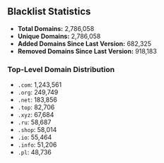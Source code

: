 ## Blacklist Statistics

- **Total Domains:** 2,786,058
- **Unique Domains:** 2,786,058
- **Added Domains Since Last Version:** 682,325
- **Removed Domains Since Last Version:** 918,183

### Top-Level Domain Distribution

-  `.com`: 1,243,561
-  `.org`: 249,749
-  `.net`: 183,856
-  `.top`: 82,706
-  `.xyz`: 67,684
-  `.ru`: 58,687
-  `.shop`: 58,014
-  `.io`: 55,464
-  `.info`: 51,206
-  `.pl`: 48,736
